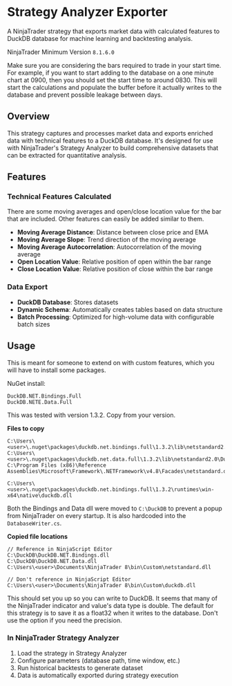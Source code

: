 # Strategy Analyzer Exporter

A NinjaTrader strategy that exports market data with calculated features to DuckDB database for machine learning and backtesting analysis.

NinjaTrader Minimum Version `8.1.6.0`

Make sure you are considering the bars required to trade in your start time. For example, if you want to start adding to the database on a one minute chart at 0900, then you should set the start time to around 0830. This will start the calculations and populate the buffer before it actually writes to the database and prevent possible leakage between days.

## Overview

This strategy captures and processes market data and exports enriched data with technical features to a DuckDB database. It's designed for use with NinjaTrader's Strategy Analyzer to build comprehensive datasets that can be extracted for quantitative analysis.

## Features

### Technical Features Calculated

There are some moving averages and open/close location value for the bar that are included. Other features can easily be added similar to them.

- **Moving Average Distance**: Distance between close price and EMA
- **Moving Average Slope**: Trend direction of the moving average
- **Moving Average Autocorrelation**: Autocorrelation of the moving average
- **Open Location Value**: Relative position of open within the bar range
- **Close Location Value**: Relative position of close within the bar range

### Data Export

- **DuckDB Database**: Stores datasets
- **Dynamic Schema**: Automatically creates tables based on data structure
- **Batch Processing**: Optimized for high-volume data with configurable batch sizes

## Usage

This is meant for someone to extend on with custom features, which you will have to install some packages.

NuGet install:

```
DuckDB.NET.Bindings.Full
DuckDB.NETE.Data.Full
```

This was tested with version 1.3.2. Copy from your version.

**Files to copy**

```
C:\Users\<user>\.nuget\packages\duckdb.net.bindings.full\1.3.2\lib\netstandard2.0\DuckDB.NET.Bindings.dll
C:\Users\<user>\.nuget\packages\duckdb.net.data.full\1.3.2\lib\netstandard2.0\DuckDB.NET.Data.dll
C:\Program Files (x86)\Reference Assemblies\Microsoft\Framework\.NETFramework\v4.8\Facades\netstandard.dll

C:\Users\<user>\.nuget\packages\duckdb.net.bindings.full\1.3.2\runtimes\win-x64\native\duckdb.dll
```

Both the Bindings and Data dll were moved to `C:\DuckDB` to prevent a popup from NinjaTrader on every startup. It is also hardcoded into the `DatabaseWriter.cs`.

**Copied file locations**

```
// Reference in NinjaScript Editor
C:\DuckDB\DuckDB.NET.Bindings.dll
C:\DuckDB\DuckDB.NET.Data.dll
C:\Users\<user>\Documents\NinjaTrader 8\bin\Custom\netstandard.dll

// Don't reference in NinjaScript Editor
C:\Users\<user>\Documents\NinjaTrader 8\bin\Custom\duckdb.dll
```

This should set you up so you can write to DuckDB. It seems that many of the NinjaTrader indicator and value's data type is double. The default for this strategy is to save it as a float32 when it writes to the database. Don't use the option if you need the precision.

### In NinjaTrader Strategy Analyzer

1. Load the strategy in Strategy Analyzer
2. Configure parameters (database path, time window, etc.)
3. Run historical backtests to generate dataset
4. Data is automatically exported during strategy execution
